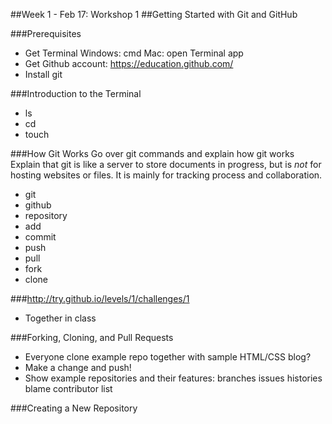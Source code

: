 ##Week 1 - Feb 17: Workshop 1
##Getting Started with Git and GitHub

###Prerequisites
* Get Terminal
		Windows: cmd
		Mac: open Terminal app
* Get Github account: https://education.github.com/
* Install git

###Introduction to the Terminal
* ls
* cd
* touch

###How Git Works
Go over git commands and explain how git works
Explain that git is like a server to store documents in progress, but is *not* for hosting websites or files.  It is mainly for tracking process and collaboration.
* git
* github
* repository
* add
* commit
* push
* pull
* fork
* clone

###http://try.github.io/levels/1/challenges/1
* Together in class

###Forking, Cloning, and Pull Requests
* Everyone clone example repo together with sample HTML/CSS blog?
* Make a change and push!
* Show example repositories and their features:
		branches
		issues
		histories
		blame
		contributor list

###Creating a New Repository